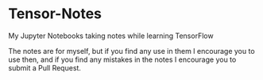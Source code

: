 # Tensor-Notes
My Jupyter Notebooks taking notes while learning TensorFlow

The notes are for myself, but if you find any use in them I encourage you to use then, and if you find any mistakes in the notes I encourage you to submit a Pull Request.
